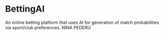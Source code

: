 # BettingAI
An online betting platform that uses AI for generation of match probabilities via sport/club preferences. NINA PEDERU
